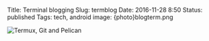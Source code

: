 Title: Terminal blogging
Slug: termblog
Date: 2016-11-28 8:50
Status: published
Tags: tech, android
image: {photo}blogterm.png

![Termux, Git and Pelican]({photo}blogterm.png "Termux, Git and Pelican")

